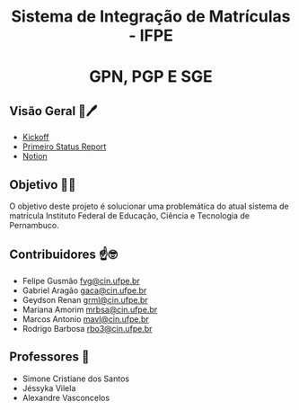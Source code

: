<h1 align="center"> Sistema de Integração de Matrículas - IFPE </h1>
<h1 align="center"> GPN, PGP E SGE </h1>

## Visão Geral :memo:🖊️
-   [Kickoff](https://github.com/gabrielaragao01/projeto-sistemas-integrados/tree/main/KickOff)
-   [Primeiro Status Report](https://github.com/gabrielaragao01/projeto-sistemas-integrados/tree/main/Primeiro%20Status%20Report)
-   [Notion](https://www.notion.so/Integra-o-de-Sistemas-IFPE-ec21be0f3d6744208923725738b729d1?pvs=4)

## Objetivo 🗿🍷
O objetivo deste projeto é solucionar uma problemática do atual sistema de matrícula Instituto Federal de Educação, Ciência e Tecnologia de Pernambuco.

## Contribuidores ☝️🤓
 - Felipe Gusmão <fvg@cin.ufpe.br>
 - Gabriel Aragão <gaca@cin.ufpe.br>
 - Geydson Renan <grml@cin.ufpe.br> 
 - Mariana Amorim <mrbsa@cin.ufpe.br>
 - Marcos Antonio <mavl@cin.ufpe.br>
 - Rodrigo Barbosa <rbo3@cin.ufpe.br>

## Professores 📏
 - Simone Cristiane dos Santos
 - Jéssyka Vilela
 - Alexandre Vasconcelos
